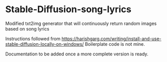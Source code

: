 # Stable-Diffusion-song-lyrics
Modified txt2img generator that will continuously return random images based on song lyrics

Instructions followed from https://harishgarg.com/writing/install-and-use-stable-diffusion-locally-on-windows/
Boilerplate code is not mine.

Documentation to be added once a more complete version is ready.
